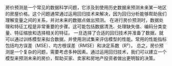 房价预测是一个常见的数据科学问题，它涉及到使用历史数据来预测未来某一地区的房屋价格。这个问题通常通过运用回归技术来解决，因为回归分析能够帮助我们理解变量之间的关系，并对未来的数据点做出预测。
在进行房价预测时，数据处理和特征工程是非常重要的步骤。这可能包括数据清洗、处理缺失值、编码分类变量、特征缩放和选择相关的特征。
一旦选择了合适的回归技术并准备了数据，就可以通过训练模型来拟合数据，并使用测试集来评估模型的性能。常用的性能指标包括均方误差（MSE）、均方根误差（RMSE）和决定系数（R²）。
总之，房价预测是一个复杂的问题，需要考虑多种因素。通过运用回归技术，我们可以建立一个模型来预测未来的房价，帮助买家、卖家和房地产投资者做出更明智的决策。
